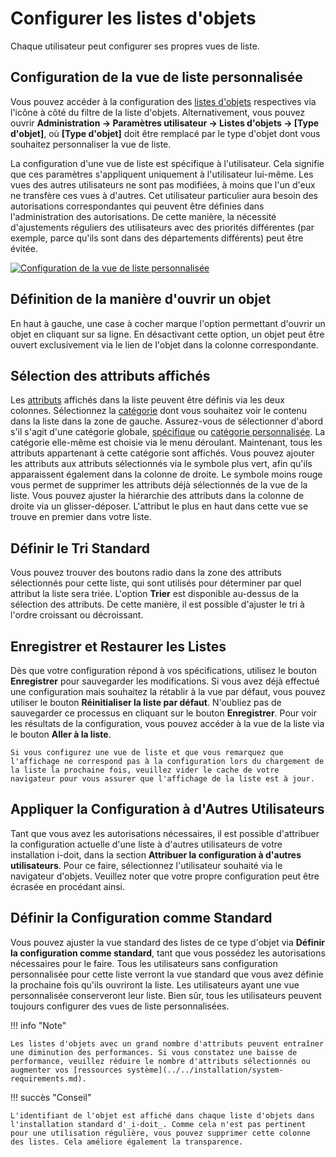 # Configurer les listes d'objets

Chaque utilisateur peut configurer ses propres vues de liste.

## Configuration de la vue de liste personnalisée

Vous pouvez accéder à la configuration des [listes d'objets](./index.md) respectives via l'icône à côté du filtre de la liste d'objets. Alternativement, vous pouvez ouvrir **Administration → Paramètres utilisateur → Listes d'objets → [Type d'objet]**, où **[Type d'objet]** doit être remplacé par le type d'objet dont vous souhaitez personnaliser la vue de liste.

La configuration d'une vue de liste est spécifique à l'utilisateur. Cela signifie que ces paramètres s'appliquent uniquement à l'utilisateur lui-même. Les vues des autres utilisateurs ne sont pas modifiées, à moins que l'un d'eux ne transfère ces vues à d'autres. Cet utilisateur particulier aura besoin des autorisations correspondantes qui peuvent être définies dans l'administration des autorisations. De cette manière, la nécessité d'ajustements réguliers des utilisateurs avec des priorités différentes (par exemple, parce qu'ils sont dans des départements différents) peut être évitée.

[![Configuration de la vue de liste personnalisée](../../assets/images/en/basics/object-list/configure-object-lists/1-col.png)](../../assets/images/en/basics/object-list/configure-object-lists/1-col.png)

## Définition de la manière d'ouvrir un objet

En haut à gauche, une case à cocher marque l'option permettant d'ouvrir un objet en cliquant sur sa ligne. En désactivant cette option, un objet peut être ouvert exclusivement via le lien de l'objet dans la colonne correspondante.



## Sélection des attributs affichés

Les [attributs](../../glossary.md) affichés dans la liste peuvent être définis via les deux colonnes. Sélectionnez la [catégorie](../../glossary.md) dont vous souhaitez voir le contenu dans la liste dans la zone de gauche. Assurez-vous de sélectionner d'abord s'il s'agit d'une catégorie globale, [spécifique](../../glossary.md) ou [catégorie personnalisée](../custom-categories.md). La catégorie elle-même est choisie via le menu déroulant. Maintenant, tous les attributs appartenant à cette catégorie sont affichés. Vous pouvez ajouter les attributs aux attributs sélectionnés via le symbole plus vert, afin qu'ils apparaissent également dans la colonne de droite. Le symbole moins rouge vous permet de supprimer les attributs déjà sélectionnés de la vue de la liste. Vous pouvez ajuster la hiérarchie des attributs dans la colonne de droite via un glisser-déposer. L'attribut le plus en haut dans cette vue se trouve en premier dans votre liste.



## Définir le Tri Standard

Vous pouvez trouver des boutons radio dans la zone des attributs sélectionnés pour cette liste, qui sont utilisés pour déterminer par quel attribut la liste sera triée. L'option **Trier** est disponible au-dessus de la sélection des attributs. De cette manière, il est possible d'ajuster le tri à l'ordre croissant ou décroissant.


## Enregistrer et Restaurer les Listes

Dès que votre configuration répond à vos spécifications, utilisez le bouton **Enregistrer** pour sauvegarder les modifications. Si vous avez déjà effectué une configuration mais souhaitez la rétablir à la vue par défaut, vous pouvez utiliser le bouton **Réinitialiser la liste par défaut**. N'oubliez pas de sauvegarder ce processus en cliquant sur le bouton **Enregistrer**. Pour voir les résultats de la configuration, vous pouvez accéder à la vue de la liste via le bouton **Aller à la liste**.

<Notes>

    Si vous configurez une vue de liste et que vous remarquez que l'affichage ne correspond pas à la configuration lors du chargement de la liste la prochaine fois, veuillez vider le cache de votre navigateur pour vous assurer que l'affichage de la liste est à jour.

## Appliquer la Configuration à d'Autres Utilisateurs

Tant que vous avez les autorisations nécessaires, il est possible d'attribuer la configuration actuelle d'une liste à d'autres utilisateurs de votre installation i-doit, dans la section **Attribuer la configuration à d'autres utilisateurs**. Pour ce faire, sélectionnez l'utilisateur souhaité via le navigateur d'objets. Veuillez noter que votre propre configuration peut être écrasée en procédant ainsi.

## Définir la Configuration comme Standard

Vous pouvez ajuster la vue standard des listes de ce type d'objet via **Définir la configuration comme standard**, tant que vous possédez les autorisations nécessaires pour le faire. Tous les utilisateurs sans configuration personnalisée pour cette liste verront la vue standard que vous avez définie la prochaine fois qu'ils ouvriront la liste. Les utilisateurs ayant une vue personnalisée conserveront leur liste. Bien sûr, tous les utilisateurs peuvent toujours configurer des vues de liste personnalisées.

!!! info "Note"

    Les listes d'objets avec un grand nombre d'attributs peuvent entraîner une diminution des performances. Si vous constatez une baisse de performance, veuillez réduire le nombre d'attributs sélectionnés ou augmenter vos [ressources système](../../installation/system-requirements.md).

!!! succès "Conseil"

    L'identifiant de l'objet est affiché dans chaque liste d'objets dans l'installation standard d'_i-doit_. Comme cela n'est pas pertinent pour une utilisation régulière, vous pouvez supprimer cette colonne des listes. Cela améliore également la transparence.

